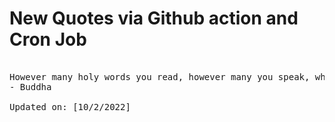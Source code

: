 # New Quotes via Github action and Cron Job

<pre>
<!-- #quote -->
However many holy words you read, however many you speak, what good will they do you if you do not act on upon them?
- Buddha

Updated on: [10/2/2022]
<!-- #quoteEnd -->
</pre>
